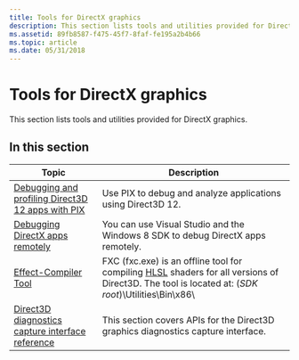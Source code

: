 ```yaml
---
title: Tools for DirectX graphics
description: This section lists tools and utilities provided for DirectX graphics.
ms.assetid: 89fb8587-f475-45f7-8faf-fe195a2b4b66
ms.topic: article
ms.date: 05/31/2018
---
```


# Tools for DirectX graphics

This section lists tools and utilities provided for DirectX graphics.

## In this section

| Topic | Description |
|-|-|
| [Debugging and profiling Direct3D 12 apps with PIX](pix/pix-overview.md) | Use PIX to debug and analyze applications using Direct3D 12. |
| [Debugging DirectX apps remotely](debugging-directx-apps-remotely.md) | You can use Visual Studio and the Windows 8 SDK to debug DirectX apps remotely.  |
| [Effect-Compiler Tool](fxc.md) | FXC (fxc.exe) is an offline tool for compiling [HLSL](/windows/desktop/direct3dhlsl/dx-graphics-hlsl) shaders for all versions of Direct3D. The tool is located at: (*SDK root*)\\Utilities\\Bin\\x86\\ |
| [Direct3D diagnostics capture interface reference](vspixengine-reference.md) | This section covers APIs for the Direct3D graphics diagnostics capture interface.  |
